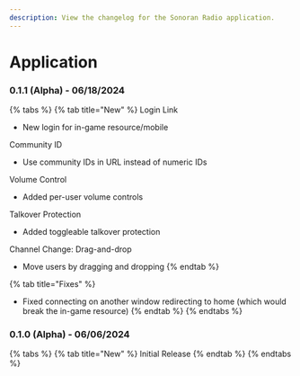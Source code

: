 ```yaml
---
description: View the changelog for the Sonoran Radio application.
---
```


# Application

### 0.1.1 (Alpha) - 06/18/2024

{% tabs %}
{% tab title="New" %}
Login Link

* New login for in-game resource/mobile

Community ID

* Use community IDs in URL instead of numeric IDs

Volume Control

* Added per-user volume controls

Talkover Protection

* Added toggleable talkover protection

Channel Change: Drag-and-drop

* Move users by dragging and dropping
{% endtab %}

{% tab title="Fixes" %}
* Fixed connecting on another window redirecting to home (which would break the in-game resource)
{% endtab %}
{% endtabs %}

### 0.1.0 (Alpha) - 06/06/2024

{% tabs %}
{% tab title="New" %}
Initial Release
{% endtab %}
{% endtabs %}
